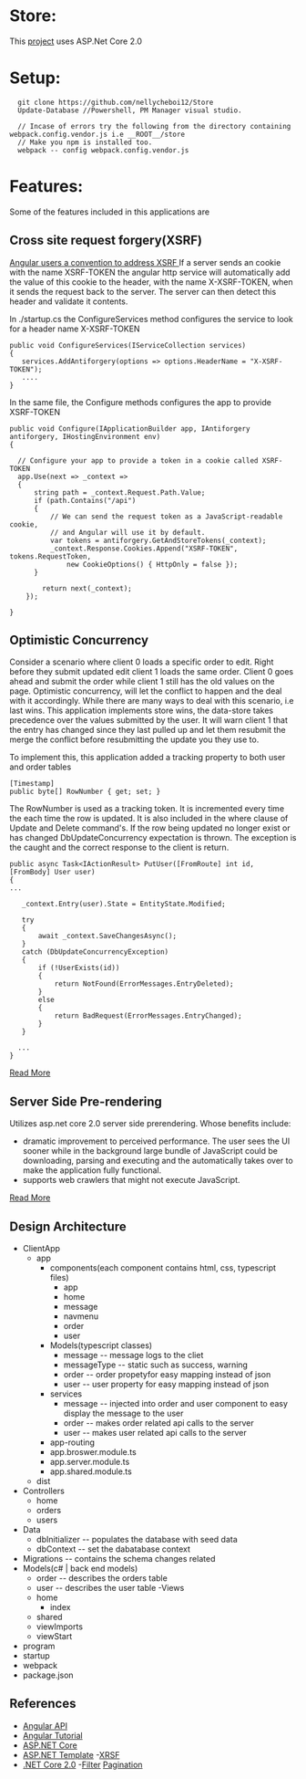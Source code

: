 # Store:

This [project](https://github.com/nellycheboi12/Store) uses ASP.Net Core 2.0

# Setup:
  ```
    git clone https://github.com/nellycheboi12/Store
    Update-Database //Powershell, PM Manager visual studio.

    // Incase of errors try the following from the directory containing webpack.config.vendor.js i.e __ROOT__/store
    // Make you npm is installed too.
    webpack -- config webpack.config.vendor.js

  ```
# Features:
Some of the features included in this applications are

## Cross site request forgery(XSRF)
[Angular users a convention to address XSRF ](https://docs.microsoft.com/en-us/aspnet/core/security/anti-request-forgery#javascript-ajax-and-spas)
If a server sends an cookie with the name XSRF-TOKEN the angular http service will automatically add the value of this cookie to the header, with the name X-XSRF-TOKEN, when it sends the request back to the server. The server can then detect this header and validate it contents.

In ./startup.cs the ConfigureServices method configures the service to look for a header name X-XSRF-TOKEN
```
public void ConfigureServices(IServiceCollection services)
{
   services.AddAntiforgery(options => options.HeaderName = "X-XSRF-TOKEN");
   ....
}
```

In the same file, the Configure methods configures the app to provide XSRF-TOKEN
```
public void Configure(IApplicationBuilder app, IAntiforgery antiforgery, IHostingEnvironment env)
{

  // Configure your app to provide a token in a cookie called XSRF-TOKEN
  app.Use(next => _context =>
  {
      string path = _context.Request.Path.Value;
      if (path.Contains("/api")
      {
          // We can send the request token as a JavaScript-readable cookie,
          // and Angular will use it by default.
          var tokens = antiforgery.GetAndStoreTokens(_context);
          _context.Response.Cookies.Append("XSRF-TOKEN", tokens.RequestToken,
              new CookieOptions() { HttpOnly = false });
      }

        return next(_context);
    });

}

```
## Optimistic Concurrency

Consider a scenario where client 0 loads a specific order to edit. Right before they submit updated edit client 1 loads the same order. Client 0 goes ahead and submit the order while client 1 still has the old values on the page. Optimistic concurrency, will let the conflict to happen and the deal with it accordingly. While there are many ways to deal with this scenario, i.e last wins. This application implements store wins, the data-store takes precedence over the values submitted by the user. It will warn client 1 that the entry has changed since they last pulled up and let them resubmit the merge the conflict before resubmitting the update you they use to.

To implement this, this application added a tracking property to both user and order tables
```
[Timestamp]
public byte[] RowNumber { get; set; }

```

The RowNumber is used as a tracking token. It is incremented every time the each time the row is updated. It is also included in the where clause of Update and Delete command's. If the row being updated no longer exist or has changed DbUpdateConcurrency expectation is thrown. The exception is the caught and the correct response to the client is return.

```
public async Task<IActionResult> PutUser([FromRoute] int id, [FromBody] User user)
{
...

   _context.Entry(user).State = EntityState.Modified;

   try
   {
       await _context.SaveChangesAsync();
   }
   catch (DbUpdateConcurrencyException)
   {
       if (!UserExists(id))
       {
           return NotFound(ErrorMessages.EntryDeleted);
       }
       else
       {
           return BadRequest(ErrorMessages.EntryChanged);
       }
   }

  ...
}
```
[Read More](https://docs.microsoft.com/en-us/aspnet/core/data/ef-rp/concurrency#handling-concurrency)

## Server Side Pre-rendering

Utilizes asp.net core 2.0 server side prerendering. Whose benefits include:

  - dramatic improvement to perceived performance. The user sees the UI sooner while in the background large bundle of JavaScript could be downloading, parsing and executing and the automatically takes over to make the application fully functional.
  - supports web crawlers that might not execute JavaScript.

[Read More](http://blog.stevensanderson.com/2016/10/04/angular2-template-for-visual-studio/)


## Design Architecture
  - ClientApp
    - app
        - components(each component contains html, css, typescript files)
          - app
          - home
          - message
          - navmenu
          - order
          - user
        - Models(typescript classes)
          - message       -- message logs to the cliet
          - messageType   -- static such as success, warning
          - order         -- order propetyfor easy mapping instead of json
          - user          -- user property for easy mapping instead of json
        - services
          - message     -- injected into order and user component to easy display the message to the user
          - order -- makes order related api calls to the server
          - user -- makes user related api calls to the server
        - app-routing
        - app.broswer.module.ts
        - app.server.module.ts
        - app.shared.module.ts
    - dist
  - Controllers
    - home
    - orders
    - users
  - Data
    - dbInitializer -- populates the database with seed data
    - dbContext  -- set the dabatabase context
  - Migrations -- contains the schema changes related
  - Models(c# | back end models)
    - order -- describes the orders table
    - user -- describes the user table
  -Views
    - home
      - index
    - shared
    - viewImports
    - viewStart
  - program
  - startup
  - webpack
  - package.json

## References
  - [Angular API](https://angular.io/api)
  - [Angular Tutorial](https://angular.io/tutorial)
  - [ASP.NET Core](https://docs.microsoft.com/en-us/aspnet/core/data/)
  - [ASP.NET Template](http://blog.stevensanderson.com/2016/10/04/angular2-template-for-visual-studio/)
  -[XRSF](https://docs.microsoft.com/en-us/aspnet/core/security/anti-request-forgery)
  - [.NET Core 2.0](https://blogs.msdn.microsoft.com/webdev/2017/08/14/announcing-asp-net-core-2-0/)
  -[Filter](https://github.com/VadimDez/ngx-filter-pipe) [Pagination](https://ciphertrick.com/2017/08/01/search-sort-pagination-in-angular/)

